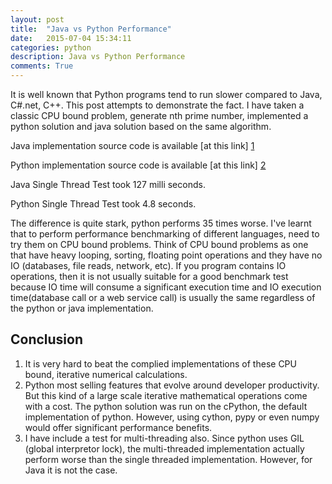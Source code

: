```yaml
---
layout: post
title:  "Java vs Python Performance"
date:   2015-07-04 15:34:11
categories: python
description: Java vs Python Performance
comments: True
---
```

It is well known that Python programs tend to run slower compared to Java, C#.net, C++. This post attempts to demonstrate the fact. I have taken a classic CPU bound problem, generate nth prime number, implemented a python solution and java solution based on the same algorithm.

Java implementation source code is available [at this link] [1]

Python implementation source code is available [at this link] [2] 


Java Single Thread Test took 127 milli seconds.

Python Single Thread Test took 4.8 seconds.

The difference is quite stark, python performs 35 times worse. I've learnt that to perform performance benchmarking of different languages, need to try them on CPU bound problems. Think of CPU bound problems as one that have heavy looping, sorting, floating point operations and they have no IO (databases, file reads, network, etc). If you program contains IO operations, then it is not usually suitable for a good benchmark test because IO time will consume a significant execution time and IO execution time(database call or a web service call) is usually the same regardless of the python or java implementation.

Conclusion
----------
1. It is very hard to beat the complied implementations of these CPU bound, iterative numerical calculations.
2. Python most selling features that evolve around developer productivity. But this kind of a large scale iterative mathematical operations come with a cost. The python solution was run on the cPython, the default implementation of python. However, using cython, pypy or even numpy would offer significant performance benefits.
3. I have include a test for multi-threading also. Since python uses GIL (global interpretor lock), the multi-threaded implementation actually perform worse than the single threaded implementation. However, for Java it is not the case.

[1]: https://bitbucket.org/varmarakesh/fullstack/src/c20824f57249970c75bf457ba7aade7c42f4d3ac/java/threading_test/src/ThreadTest.java?at=master
[2]: https://bitbucket.org/varmarakesh/fullstack/src/c20824f57249970c75bf457ba7aade7c42f4d3ac/python/threading/testprime.py?at=master